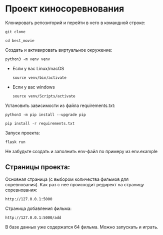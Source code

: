 # Проект киносоревнования

Клонировать репозиторий и перейти в него в командной строке:

```
git clone 
```

```
cd best_movie
```

Cоздать и активировать виртуальное окружение:

```
python3 -m venv venv
```

* Если у вас Linux/macOS

    ```
    source venv/bin/activate
    ```

* Если у вас windows

    ```
    source venv/Scripts/activate
    ```

Установить зависимости из файла requirements.txt:

```
python3 -m pip install --upgrade pip
```

```
pip install -r requirements.txt
```
Запуск проекта:
```
flask run
```

Не забудьте создать и заполнить env-файл по примеру из env.example


## Страницы проекта:
Основная страница (с выбором количества фильмов для соревнования).
Как раз с нее происходит редирект на страницу соревнования:
```
http://127.0.0.1:5000
```

Cтраница добавления фильма:
```
http://127.0.0.1:5000/add
```

В базе данных уже содержатся 64 фильма.
Можно запускать и играть.